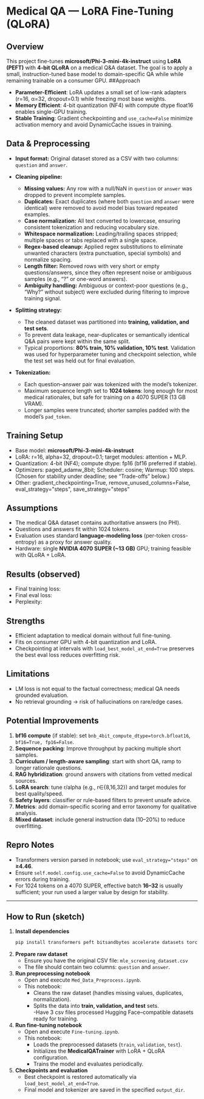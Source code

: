 # Medical QA — LoRA Fine-Tuning (QLoRA)
## Overview
This project fine-tunes **microsoft/Phi-3-mini-4k-instruct** using **LoRA (PEFT)** with **4-bit QLoRA** on a medical Q&A dataset. The goal is to apply a small, instruction-tuned base model to domain-specific QA while while remaining trainable on a consumer GPU.
##Approach
- **Parameter-Efficient**: LoRA updates a small set of low-rank adapters (r=16, α=32, dropout=0.1) while freezing most base weights.
- **Memory Efficient**: 4-bit quantization (NF4) with compute dtype float16 enables single-GPU training.
- **Stable Training**: Gradient checkpointing and `use_cache=False` minimize activation memory and avoid DynamicCache issues in training.
## Data & Preprocessing
- **Input format:** Original dataset stored as a CSV with two columns: `question` and `answer`.

- **Cleaning pipeline:**
  - **Missing values:** Any row with a null/NaN in `question` or `answer` was dropped to prevent incomplete samples.
  - **Duplicates:** Exact duplicates (where both `question` and `answer` were identical) were removed to avoid model bias toward repeated examples.
  - **Case normalization:** All text converted to lowercase, ensuring consistent tokenization and reducing vocabulary size.
  - **Whitespace normalization:** Leading/trailing spaces stripped; multiple spaces or tabs replaced with a single space.
  - **Regex-based cleanup:** Applied regex substitutions to eliminate unwanted characters (extra punctuation, special symbols) and normalize spacing.
  - **Length filter:** Removed rows with very short or empty questions/answers, since they often represent noise or ambiguous samples (e.g., “?” or one-word answers).
  - **Ambiguity handling:** Ambiguous or context-poor questions (e.g., “Why?” without subject) were excluded during filtering to improve training signal.

- **Splitting strategy:**
  - The cleaned dataset was partitioned into **training, validation, and test sets**.  
  - To prevent data leakage, near-duplicates or semantically identical Q&A pairs were kept within the same split.  
  - Typical proportions: **80% train, 10% validation, 10% test**. Validation was used for hyperparameter tuning and checkpoint selection, while the test set was held out for final evaluation.

- **Tokenization:**
  - Each question–answer pair was tokenized with the model’s tokenizer.
  - Maximum sequence length set to **1024 tokens**: long enough for most medical rationales, but safe for training on a 4070 SUPER (13 GB VRAM).
  - Longer samples were truncated; shorter samples padded with the model’s `pad_token`.
    
## Training Setup
- Base model:  **microsoft/Phi-3-mini-4k-instruct**
- LoRA: r=16, alpha=32, dropout=0.1; target modules: attention + MLP.
- Quantization: 4-bit (NF4); compute dtype: fp16 (bf16 preferred if stable).
- Optimizers: paged_adamw_8bit; Scheduler: cosine; Warmup: 100 steps.
(Chosen for stability under deadline; see “Trade-offs” below.)
- Other: gradient_checkpointing=True, remove_unused_columns=False, eval_strategy="steps", save_strategy="steps"
## Assumptions
- The medical Q&A dataset contains authoritative answers (no PHI).
- Questions and answers fit within 1024 tokens.
- Evaluation uses standard **language-modeling loss** (per-token cross-entropy) as a proxy for answer quality.
- Hardware: single **NVIDIA 4070 SUPER (~13 GB)** GPU; training feasible with QLoRA + LoRA.
## Results (observed)
- Final training loss: 
- Final eval loss: 
- Perplexity:

## Strengths
- Efficient adaptation to medical domain without full fine-tuning.
- Fits on consumer GPU with 4-bit quantization and LoRA.
- Checkpointing at intervals with `load_best_model_at_end=True` preserves the best eval loss reduces overfitting risk.

## Limitations
- LM loss is not equal to the factual correctness; medical QA needs grounded evaluation.
- No retrieval grounding → risk of hallucinations on rare/edge cases.
## Potential Improvements
1. **bf16 compute** (if stable): set `bnb_4bit_compute_dtype=torch.bfloat16`, `bf16=True, fp16=False`.
2. **Sequence packing**: Improve throughput by packing multiple short samples.
3. **Curriculum / length-aware sampling**: start with short QA, ramp to longer rationale questions.
4. **RAG hybridization**: ground answers with citations from vetted medical sources.
5. **LoRA search**: tune r/alpha (e.g., r∈{8,16,32}) and target modules for best quality/speed.
6. **Safety layers**: classifier or rule-based filters to prevent unsafe advice.
7. **Metrics**: add domain-specific scoring and error taxonomy for qualitative analysis.
8. **Mixed dataset**: include general instruction data (10–20%) to reduce overfitting.

## Repro Notes
- Transformers version parsed in notebook; use `eval_strategy="steps"` on **≥4.46**.
- Ensure `self.model.config.use_cache=False` to avoid DynamicCache errors during training.
- For 1024 tokens on a 4070 SUPER, effective batch **16–32** is usually sufficient; your run used a larger value by design for stability.
-----
## How to Run (sketch)
1. **Install dependencies**  
   ```bash
   pip install transformers peft bitsandbytes accelerate datasets torch
   ```
2. **Prepare raw dataset**  
   - Ensure you have the original CSV file: `mle_screening_dataset.csv`  
   - The file should contain two columns: `question` and `answer`.
3. **Run preprocessing notebook**  
   - Open and execute `Med_Data_Preprocess.ipynb`.  
   - This notebook:
     - Cleans the raw dataset (handles missing values, duplicates, normalization).  
     - Splits the data into **train, validation, and test** sets.  
   -Have 3 csv files processed Hugging Face–compatible datasets ready for training.
4. **Run fine-tuning notebook**  
   - Open and execute `Fine-tuning.ipynb`.  
   - This notebook:
     - Loads the preprocessed datasets (`train`, `validation`, `test`).  
     - Initializes the **MedicalQATrainer** with LoRA + QLoRA configuration.  
     - Trains the model and evaluates periodically.  
5. **Checkpoints and evaluation**  
   - Best checkpoint is restored automatically via `load_best_model_at_end=True`.  
   - Final model and tokenizer are saved in the specified `output_dir`. 
